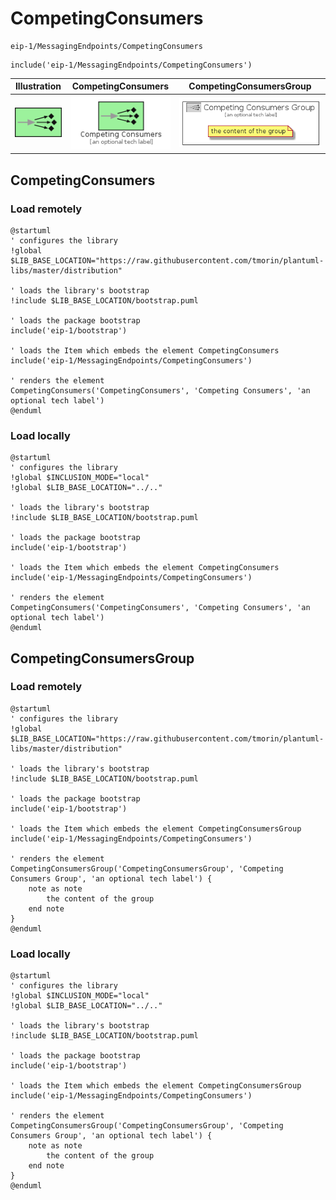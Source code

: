 # CompetingConsumers


```text
eip-1/MessagingEndpoints/CompetingConsumers
```

```text
include('eip-1/MessagingEndpoints/CompetingConsumers')
```



| Illustration | CompetingConsumers | CompetingConsumersGroup |
| :---: | :---: | :---: |
| ![illustration for Illustration](../../eip-1/MessagingEndpoints/CompetingConsumers.png) | ![illustration for CompetingConsumers](../../eip-1/MessagingEndpoints/CompetingConsumers.Local.png) | ![illustration for CompetingConsumersGroup](../../eip-1/MessagingEndpoints/CompetingConsumersGroup.Local.png) |




## CompetingConsumers

### Load remotely
```plantuml
@startuml
' configures the library
!global $LIB_BASE_LOCATION="https://raw.githubusercontent.com/tmorin/plantuml-libs/master/distribution"

' loads the library's bootstrap
!include $LIB_BASE_LOCATION/bootstrap.puml

' loads the package bootstrap
include('eip-1/bootstrap')

' loads the Item which embeds the element CompetingConsumers
include('eip-1/MessagingEndpoints/CompetingConsumers')

' renders the element
CompetingConsumers('CompetingConsumers', 'Competing Consumers', 'an optional tech label')
@enduml
```

### Load locally
```plantuml
@startuml
' configures the library
!global $INCLUSION_MODE="local"
!global $LIB_BASE_LOCATION="../.."

' loads the library's bootstrap
!include $LIB_BASE_LOCATION/bootstrap.puml

' loads the package bootstrap
include('eip-1/bootstrap')

' loads the Item which embeds the element CompetingConsumers
include('eip-1/MessagingEndpoints/CompetingConsumers')

' renders the element
CompetingConsumers('CompetingConsumers', 'Competing Consumers', 'an optional tech label')
@enduml
```

## CompetingConsumersGroup

### Load remotely
```plantuml
@startuml
' configures the library
!global $LIB_BASE_LOCATION="https://raw.githubusercontent.com/tmorin/plantuml-libs/master/distribution"

' loads the library's bootstrap
!include $LIB_BASE_LOCATION/bootstrap.puml

' loads the package bootstrap
include('eip-1/bootstrap')

' loads the Item which embeds the element CompetingConsumersGroup
include('eip-1/MessagingEndpoints/CompetingConsumers')

' renders the element
CompetingConsumersGroup('CompetingConsumersGroup', 'Competing Consumers Group', 'an optional tech label') {
    note as note
        the content of the group
    end note
}
@enduml
```

### Load locally
```plantuml
@startuml
' configures the library
!global $INCLUSION_MODE="local"
!global $LIB_BASE_LOCATION="../.."

' loads the library's bootstrap
!include $LIB_BASE_LOCATION/bootstrap.puml

' loads the package bootstrap
include('eip-1/bootstrap')

' loads the Item which embeds the element CompetingConsumersGroup
include('eip-1/MessagingEndpoints/CompetingConsumers')

' renders the element
CompetingConsumersGroup('CompetingConsumersGroup', 'Competing Consumers Group', 'an optional tech label') {
    note as note
        the content of the group
    end note
}
@enduml
```

